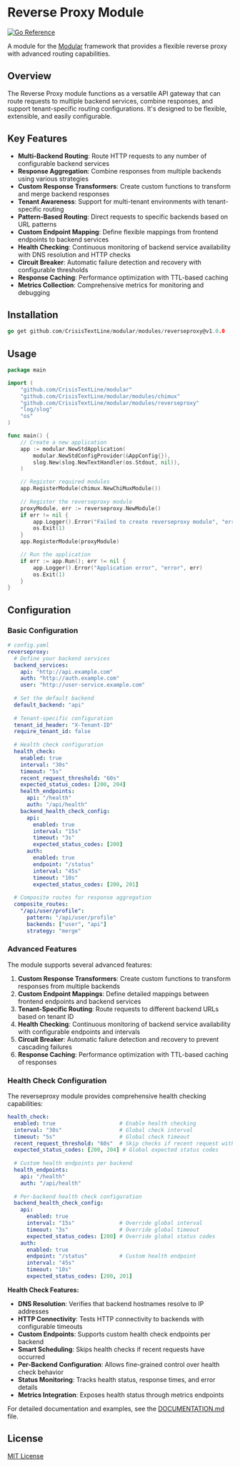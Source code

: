 # Reverse Proxy Module

[![Go Reference](https://pkg.go.dev/badge/github.com/CrisisTextLine/modular/modules/reverseproxy.svg)](https://pkg.go.dev/github.com/CrisisTextLine/modular/modules/reverseproxy)

A module for the [Modular](https://github.com/CrisisTextLine/modular) framework that provides a flexible reverse proxy with advanced routing capabilities.

## Overview

The Reverse Proxy module functions as a versatile API gateway that can route requests to multiple backend services, combine responses, and support tenant-specific routing configurations. It's designed to be flexible, extensible, and easily configurable.

## Key Features

* **Multi-Backend Routing**: Route HTTP requests to any number of configurable backend services
* **Response Aggregation**: Combine responses from multiple backends using various strategies
* **Custom Response Transformers**: Create custom functions to transform and merge backend responses
* **Tenant Awareness**: Support for multi-tenant environments with tenant-specific routing
* **Pattern-Based Routing**: Direct requests to specific backends based on URL patterns
* **Custom Endpoint Mapping**: Define flexible mappings from frontend endpoints to backend services
* **Health Checking**: Continuous monitoring of backend service availability with DNS resolution and HTTP checks
* **Circuit Breaker**: Automatic failure detection and recovery with configurable thresholds
* **Response Caching**: Performance optimization with TTL-based caching
* **Metrics Collection**: Comprehensive metrics for monitoring and debugging

## Installation

```go
go get github.com/CrisisTextLine/modular/modules/reverseproxy@v1.0.0
```

## Usage

```go
package main

import (
	"github.com/CrisisTextLine/modular"
	"github.com/CrisisTextLine/modular/modules/chimux"
	"github.com/CrisisTextLine/modular/modules/reverseproxy"
	"log/slog"
	"os"
)

func main() {
	// Create a new application
	app := modular.NewStdApplication(
		modular.NewStdConfigProvider(&AppConfig{}),
		slog.New(slog.NewTextHandler(os.Stdout, nil)),
	)

	// Register required modules
	app.RegisterModule(chimux.NewChiMuxModule())
	
	// Register the reverseproxy module
	proxyModule, err := reverseproxy.NewModule()
	if err != nil {
		app.Logger().Error("Failed to create reverseproxy module", "error", err)
		os.Exit(1)
	}
	app.RegisterModule(proxyModule)

	// Run the application
	if err := app.Run(); err != nil {
		app.Logger().Error("Application error", "error", err)
		os.Exit(1)
	}
}
```

## Configuration

### Basic Configuration

```yaml
# config.yaml
reverseproxy:
  # Define your backend services
  backend_services:
    api: "http://api.example.com"
    auth: "http://auth.example.com"
    user: "http://user-service.example.com"
  
  # Set the default backend
  default_backend: "api"
  
  # Tenant-specific configuration
  tenant_id_header: "X-Tenant-ID"
  require_tenant_id: false
  
  # Health check configuration
  health_check:
    enabled: true
    interval: "30s"
    timeout: "5s"
    recent_request_threshold: "60s"
    expected_status_codes: [200, 204]
    health_endpoints:
      api: "/health"
      auth: "/api/health"
    backend_health_check_config:
      api:
        enabled: true
        interval: "15s"
        timeout: "3s"
        expected_status_codes: [200]
      auth:
        enabled: true
        endpoint: "/status"
        interval: "45s"
        timeout: "10s"
        expected_status_codes: [200, 201]
  
  # Composite routes for response aggregation
  composite_routes:
    "/api/user/profile":
      pattern: "/api/user/profile"
      backends: ["user", "api"]
      strategy: "merge"
```

### Advanced Features

The module supports several advanced features:

1. **Custom Response Transformers**: Create custom functions to transform responses from multiple backends
2. **Custom Endpoint Mappings**: Define detailed mappings between frontend endpoints and backend services
3. **Tenant-Specific Routing**: Route requests to different backend URLs based on tenant ID
4. **Health Checking**: Continuous monitoring of backend service availability with configurable endpoints and intervals
5. **Circuit Breaker**: Automatic failure detection and recovery to prevent cascading failures
6. **Response Caching**: Performance optimization with TTL-based caching of responses

### Health Check Configuration

The reverseproxy module provides comprehensive health checking capabilities:

```yaml
health_check:
  enabled: true                    # Enable health checking
  interval: "30s"                  # Global check interval
  timeout: "5s"                    # Global check timeout
  recent_request_threshold: "60s"  # Skip checks if recent request within threshold
  expected_status_codes: [200, 204] # Global expected status codes
  
  # Custom health endpoints per backend
  health_endpoints:
    api: "/health"
    auth: "/api/health"
  
  # Per-backend health check configuration
  backend_health_check_config:
    api:
      enabled: true
      interval: "15s"              # Override global interval
      timeout: "3s"                # Override global timeout
      expected_status_codes: [200] # Override global status codes
    auth:
      enabled: true
      endpoint: "/status"          # Custom health endpoint
      interval: "45s"
      timeout: "10s"
      expected_status_codes: [200, 201]
```

**Health Check Features:**
- **DNS Resolution**: Verifies that backend hostnames resolve to IP addresses
- **HTTP Connectivity**: Tests HTTP connectivity to backends with configurable timeouts
- **Custom Endpoints**: Supports custom health check endpoints per backend
- **Smart Scheduling**: Skips health checks if recent requests have occurred
- **Per-Backend Configuration**: Allows fine-grained control over health check behavior
- **Status Monitoring**: Tracks health status, response times, and error details
- **Metrics Integration**: Exposes health status through metrics endpoints

For detailed documentation and examples, see the [DOCUMENTATION.md](DOCUMENTATION.md) file.

## License

[MIT License](LICENSE)
